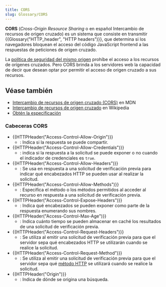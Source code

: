 ```yaml
---
title: CORS
slug: Glossary/CORS
---
```


**CORS** (_Cross-Origin Resource Sharing_ o en español Intercambio de recursos de origen cruzado) es un sistema que consiste en transmitir {{Glossary("HTTP_header", "HTTP headers")}}, que determina si los navegadores bloquean el acceso del código JavaScript frontend a las respuestas de peticiones de origen cruzado.

La [política de seguridad del mismo origen](/es/docs/Web/Security/Same-origin_policy) prohíbe el acceso a los recursos de orígenes cruzados. Pero CORS brinda a los servidores web la capacidad de decir que desean optar por permitir el acceso de origen cruzado a sus recursos.

## Véase también

- [Intercambio de recursos de origen cruzado (CORS)](/es/docs/Web/HTTP/Guides/CORS) en MDN
- [Intercambio de recursos de origen cruzado](https://en.wikipedia.org/wiki/Cross-origin_resource_sharing) en Wikipedia
- [Obtén la especificación](https://fetch.spec.whatwg.org)

### Cabeceras CORS

- {{HTTPHeader("Access-Control-Allow-Origin")}}
  - : Indica si la respuesta se puede compartir.
- {{HTTPHeader("Access-Control-Allow-Credentials")}}
  - : indica si la respuesta a la solicitud se puede exponer o no cuando el indicador de credenciales es `true`.
- {{HTTPHeader("Access-Control-Allow-Headers")}}
  - : Se usa en respuesta a una solicitud de verificación previa para indicar qué encabezados HTTP se pueden usar al realizar la solicitud.
- {{HTTPHeader("Access-Control-Allow-Methods")}}
  - : Especifica el método o los métodos permitidos al acceder al recurso en respuesta a una solicitud de verificación previa.
- {{HTTPHeader("Access-Control-Expose-Headers")}}
  - : Indica qué encabezados se pueden exponer como parte de la respuesta enumerando sus nombres.
- {{HTTPHeader("Access-Control-Max-Age")}}
  - : Indica cuánto tiempo se pueden almacenar en caché los resultados de una solicitud de verificación previa.
- {{HTTPHeader("Access-Control-Request-Headers")}}
  - : Se utiliza al emitir una solicitud de verificación previa para que el servidor sepa qué encabezados HTTP se utilizarán cuando se realice la solicitud.
- {{HTTPHeader("Access-Control-Request-Method")}}
  - : Se utiliza al emitir una solicitud de verificación previa para que el servidor sepa qué [método HTTP](/es/docs/Web/HTTP/Reference/Methods) se utilizará cuando se realice la solicitud.
- {{HTTPHeader("Origin")}}
  - : Indica de dónde se origina una búsqueda.

